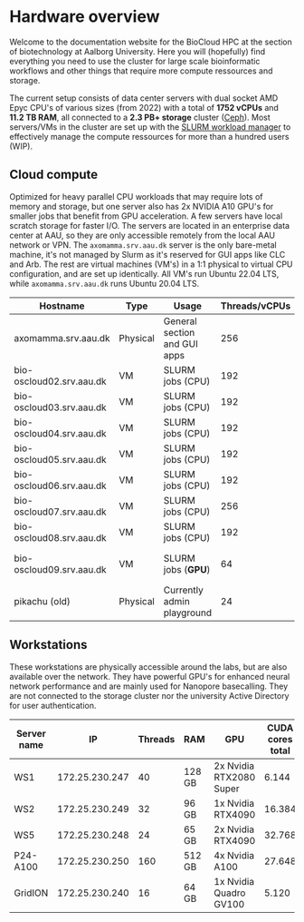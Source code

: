 # Hardware overview
Welcome to the documentation website for the BioCloud HPC at the section of biotechnology at Aalborg University. Here you will (hopefully) find everything you need to use the cluster for large scale bioinformatic workflows and other things that require more compute ressources and storage.

The current setup consists of data center servers with dual socket AMD Epyc CPU's of various sizes (from 2022) with a total of **1752 vCPUs** and **11.2 TB RAM**, all connected to a **2.3 PB+ storage** cluster ([Ceph](https://ceph.com/)). Most servers/VMs in the cluster are set up with the [SLURM workload manager](https://slurm.schedmd.com/overview.html) to effectively manage the compute ressources for more than a hundred users (WIP).

## Cloud compute
Optimized for heavy parallel CPU workloads that may require lots of memory and storage, but one server also has 2x NVIDIA A10 GPU's for smaller jobs that benefit from GPU acceleration. A few servers have local scratch storage for faster I/O. The servers are located in an enterprise data center at AAU, so they are only accessible remotely from the local AAU network or VPN. The `axomamma.srv.aau.dk` server is the only bare-metal machine, it's not managed by Slurm as it's reserved for GUI apps like CLC and Arb. The rest are virtual machines (VM's) in a 1:1 physical to virtual CPU configuration, and are set up identically. All VM's run Ubuntu 22.04 LTS, while `axomamma.srv.aau.dk` runs Ubuntu 20.04 LTS. 

| Hostname | Type | Usage | Threads/vCPUs | Memory | Scratch | GPU |
| --- | --- | --- | --- | --- | --- | --- |
| axomamma.srv.aau.dk | Physical | General section and GUI apps | 256 | 1 TB | 3.5 TB | |
| bio-oscloud02.srv.aau.dk | VM | SLURM jobs (CPU) | 192 | 1 TB | | |
| bio-oscloud03.srv.aau.dk | VM | SLURM jobs (CPU) | 192 | 1 TB | | |
| bio-oscloud04.srv.aau.dk | VM | SLURM jobs (CPU) | 192 | 1 TB | | |
| bio-oscloud05.srv.aau.dk | VM | SLURM jobs (CPU) | 192 | 1 TB | | |
| bio-oscloud06.srv.aau.dk | VM | SLURM jobs (CPU) | 192 | 1 TB | | |
| bio-oscloud07.srv.aau.dk | VM | SLURM jobs (CPU) | 256 | 2 TB | 15 TB SSD | |
| bio-oscloud08.srv.aau.dk | VM | SLURM jobs (CPU) | 192 | 2 TB | | |
| bio-oscloud09.srv.aau.dk | VM | SLURM jobs (**GPU**) | 64 | 256 GB | 2*1.5 TB | 2x  nvidia A10 |
| pikachu (old) | Physical | Currently admin playground | 24 | 768 GB | | |

## Workstations
These workstations are physically accessible around the labs, but are also available over the network. They have powerful GPU's for enhanced neural network performance and are mainly used for Nanopore basecalling. They are not connected to the storage cluster nor the university Active Directory for user authentication.

| Server name | IP   | Threads | RAM | GPU| CUDA cores total |
| ---         | ---  | --- | --- |--- |--- | 
| WS1         | 172.25.230.247 | 40 | 128 GB | 2x Nvidia RTX2080 Super | 6.144 |
| WS2         | 172.25.230.249 | 32 | 96 GB | 1x Nvidia RTX4090 | 16.384 |
| WS5         | 172.25.230.248  | 24 | 65 GB | 2x Nvidia RTX4090 | 32.768 |
| P24-A100    | 172.25.230.250  | 160 | 512 GB | 4x Nvidia A100 | 27.648 | 
| GridION     | 172.25.230.240 | 16 | 64 GB | 1x Nvidia Quadro GV100 | 5.120 |


